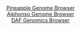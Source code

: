 <div id="Pineapple_Genome_Browser" align="center">
  <a href="https://igv.org/app/?sessionURL=blob:zZJda9swFIb_i6BjA8efsR0byki7NA0tbZfWCW0p5tiWba22pEpynA_y36eVjd100FxsDHRxdDiS3vfVs0MrLCRhFMXINR3fdBxkIFmz_hZa3uAraLFEcQmNxAYSuMQC0xyjeIdKkAqS.aU.WSvFZWxZRPFBC7RipvRMaGHLKPTSzFlrnbKmgYwJUExI60TAilmkWg16nAHnpn7bM32rAAUWNLxmVDKLY1qlvb4v_dVKK0xZi9O2axR5FZBqPVpjYZbweby8Hec5lvICb2bF8fhiNl54k.RhGpw.JNfnyyRYfrglFQXVCXy8HJFpMmUTednh8.DIPSvG7vpmXnjD0O.PvC8fJmtOBJbHTuiMvMB2R0MdDaEFXv9PrvUiBzqn51_vbqaL08W3eSO39xWd8qu62dLNevambx_tDdSwvNMkoLwWYezYhmcHhu8Ggx.lMzJsO9LpCEZQ_PhkICUgf9bjjzukNlzzgiR.6V7RMRATBRYoHkS2HTpR5PrDcGhHkbM3dqgTzd.L9iyZR6Htjl03SEvSKA1zkUrKpQmUmqu8NKvtgVnO..rIPUkWEC00QtlLDjN3eF3r.gGWvOzyPyRqIC3g9RO13ffo.ifsvUeIqbJDgbtP6oBvZ2HRPt9fRJmC6Xo.WSR3Q5K8GU.gzR4WTclEC0rP647e_mRuBYIAVbqxIpJkpCFqs9Qpsh7FjutpdFHOGqZZRKLKPtqGbTi._ek3ot7.af8d">Pineapple Genome Browser</a>
</div>
<div id="Alphonso_Genome_Browser" align="center">
  <a href="https://igv.org/app/?sessionURL=blob:zZJdb9owFIb_i6VWmxQSO4FAIlVTyoAiWLeCGBtVFTmJE9zFdrCdpID47_OqTbtZpXKxaZIv7CN_vOfxcwQNkYoKDkLg2qhnIwQsoLaiXWJWleQWM6JAmONSEQtIkhNJeEpAeAQ5VhqvFnNzcqt1pULHobrqMMwLYSvPxgwfBMetslPBnKEoS5wIibWQyrmWuBEOLZpOSxJcVbZ527N7ToY1dnBZbQVXwqkIL.LW3Bf_KsUF4YKRmNWlps8BYpPHZMzsHL.L1ssoTYlSM7KfZlfRbBp99karzcQfblYfb9Yrf325pAXHupbkKrllzXjU7Q5n5mI0vHCvN7cJTvb5ph7eXXjvL0dPFZVEXaE.Gng.7LquQUN5Rp7.p67NoGd23i9m829BOxp8me92vfrT3r9ZKRgMdjvxQt8nC5QirY0JIN3Kfoig5UHf6rl.58cUDSwIA0NHCgrC.wcLaInTb2b7_RHofWV8AYrs6md1LCBkRiQIOwGEfRQEbq_b78IgQCfrCGpZ_j2049Ui6EM3cl0_zmmpjcxZrHilbMy53aS5XRzOZLmDHvsqt64XLRL_MF6qNsfzqZGp_nCT_pGmZwiYx58_0LT6mkz_xLvXBLF1cq5sd9mjrFnSVZNHKsaHtViw6SS6myCmXsRzHppcSIa12W8qZvnTtwZLirk2hYYqmtCS6v3aUBQtCJHrGW1BKkphPASySN5AC1qoB9_.1tM7PZy.Aw--">Alphonso Genome Browser</a>
</div>


<div id="DAF_Genomics_Browser" align="center">
  <a href="https://igv.org/app/?sessionURL=blob:tZHtatswFIbvRZD.sh1bduzYEIa7NVuW0W7JvNCUEs5s2Ra1LFWSlzgh9z7hdQw2yhh0oCMkzsf7Ss8JfSNSUd6iBGHHmziehyykar5fAxMNuQZGFEpKaBSxkCQlkaTNCUpOqASlIVt9MJ211kIl43EBpV2RljOaK0f5Dghb8U7XxJTa2AEGR97CXjk5Z6ZYwxgaUfNW8THkOVHKdseCtNVuD2b7mdsNI8mOdY2mg.rOmDDGCqcE45a2BTn8xch_UDaLvko363ToX5J.UczS5SL94l9l27fh6212826ThZuLNa1a0J0ks2VZL7p.hOfUxGQrPhbR.4j74ng4HG9WDyP_zcXVQVBJ1MyLvKkfujgO0NlCDc87gwHltfQSL7AiPLVwENhPR38Smn.QnKLk7t5CWkL.YMrvTkj3wsBCijx2AzcLcVkQiRI7dt3Ii2M8CaLAjWPvbJ1QJ5sXpjnPVnHk4hTj0PkKzOiXtBm.0Aj9mXwplL9NNvGvqLrqcw_9lN7ebvZKi8sRvnzEc.ZVnxbX02dAWejZh5VcMtAm9eP6hAUao8dIq39x8c_35.8-">DAF Genomics Browser</a>
</div>

